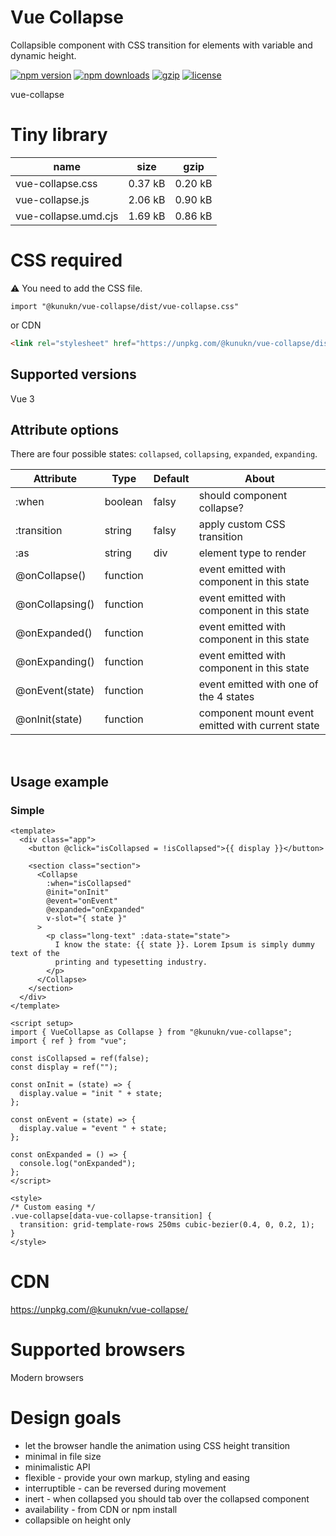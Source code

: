 # Vue Collapse

Collapsible component with CSS transition for elements with variable and dynamic height.

[![npm version](https://img.shields.io/npm/v/@kunukn/vue-collapse.svg?style=flat-square)](https://www.npmjs.com/package/@kunukn/vue-collapse)
[![npm downloads](https://img.shields.io/npm/dm/@kunukn/vue-collapse.svg?style=flat-square)](https://www.npmjs.com/package/@kunukn/vue-collapse)
[![gzip](https://img.shields.io/bundlephobia/minzip/@kunukn/vue-collapse.svg)](https://bundlephobia.com/result?p=@kunukn/vue-collapse)
[![license](https://img.shields.io/github/license/kunukn/vue-collapse.svg)](https://github.com/kunukn/vue-collapse/blob/master/LICENSE)

vue-collapse

# Tiny library

| name                 | size    | gzip    |
| -------------------- | ------- | ------- |
| vue-collapse.css     | 0.37 kB | 0.20 kB |
| vue-collapse.js      | 2.06 kB | 0.90 kB |
| vue-collapse.umd.cjs | 1.69 kB | 0.86 kB |

# CSS required

:warning: ️You need to add the CSS file.

```vue
import "@kunukn/vue-collapse/dist/vue-collapse.css"
```

or CDN

```html
<link rel="stylesheet" href="https://unpkg.com/@kunukn/vue-collapse/dist/vue-collapse.css" />
```

## Supported versions

Vue 3

## Attribute options

There are four possible states: `collapsed`, `collapsing`, `expanded`, `expanding`.

| Attribute       | Type     | Default | About                                            |
| --------------- | -------- | ------- | ------------------------------------------------ |
| :when           | boolean  | falsy   | should component collapse?                       |
| :transition     | string   | falsy   | apply custom CSS transition                      |
| :as             | string   | div     | element type to render                           |
| @onCollapse()   | function |         | event emitted with component in this state       |
| @onCollapsing() | function |         | event emitted with component in this state       |
| @onExpanded()   | function |         | event emitted with component in this state       |
| @onExpanding()  | function |         | event emitted with component in this state       |
| @onEvent(state) | function |         | event emitted with one of the 4 states           |
| @onInit(state)  | function |         | component mount event emitted with current state |

<br>

## Usage example

### Simple

```vue
<template>
  <div class="app">
    <button @click="isCollapsed = !isCollapsed">{{ display }}</button>

    <section class="section">
      <Collapse
        :when="isCollapsed"
        @init="onInit"
        @event="onEvent"
        @expanded="onExpanded"
        v-slot="{ state }"
      >
        <p class="long-text" :data-state="state">
          I know the state: {{ state }}. Lorem Ipsum is simply dummy text of the
          printing and typesetting industry.
        </p>
      </Collapse>
    </section>
  </div>
</template>

<script setup>
import { VueCollapse as Collapse } from "@kunukn/vue-collapse";
import { ref } from "vue";

const isCollapsed = ref(false);
const display = ref("");

const onInit = (state) => {
  display.value = "init " + state;
};

const onEvent = (state) => {
  display.value = "event " + state;
};

const onExpanded = () => {
  console.log("onExpanded");
};
</script>

<style>
/* Custom easing */
.vue-collapse[data-vue-collapse-transition] {
  transition: grid-template-rows 250ms cubic-bezier(0.4, 0, 0.2, 1);
}
</style>
```

# CDN

https://unpkg.com/@kunukn/vue-collapse/

# Supported browsers

Modern browsers

# Design goals

- let the browser handle the animation using CSS height transition
- minimal in file size
- minimalistic API
- flexible - provide your own markup, styling and easing
- interruptible - can be reversed during movement
- inert - when collapsed you should tab over the collapsed component
- availability - from CDN or npm install
- collapsible on height only
